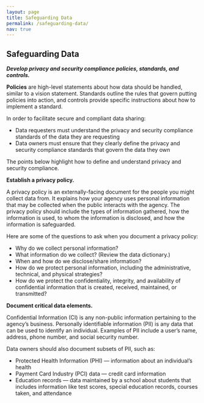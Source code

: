 ```yaml
---
layout: page
title: Safeguarding Data
permalink: /safeguarding-data/
nav: true
---
```


## Safeguarding Data 
***Develop privacy and security compliance policies, standards, and controls.***

**Policies** are high-level statements about how data should be handled, similar to a vision statement. Standards outline the rules that govern putting policies into action, and controls provide specific instructions about how to implement a standard.

In order to facilitate secure and compliant data sharing:
* Data requesters must understand the privacy and security compliance standards of the data they are requesting 
* Data owners must ensure that they clearly define the privacy and security compliance standards that govern the data they own

The points below highlight how to define and understand privacy and security compliance.

**Establish a privacy policy.**

A privacy policy is an externally-facing document for the people you might collect data from. It explains how your agency uses personal information that may be collected when the public interacts with the agency. The privacy policy should include the types of information gathered, how the information is used, to whom the information is disclosed, and how the information is safeguarded. 

Here are some of the questions to ask when you document a privacy policy: 
* Why do we collect personal information?
* What information do we collect? (Review the data dictionary.)
* When and how do we disclose/share information?
* How do we protect personal information, including the administrative, technical, and physical strategies?
* How do we protect the confidentiality, integrity, and availability of confidential information that is created, received, maintained, or transmitted?

**Document critical data elements.**

Confidential Information (CI) is any non-public information pertaining to the agency’s business. Personally identifiable information (PII) is any data that can be used to identify an individual. Examples of PII include a user’s name, address, phone number, and social security number. 

Data owners should also document subsets of PII, such as:
* Protected Health Information (PHI) — information about an individual’s health
* Payment Card Industry (PCI) data — credit card information
* Education records — data maintained by a school about students that includes information like test scores, special education records, courses taken, and attendance